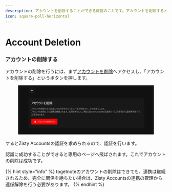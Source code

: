 ```yaml
---
description: アカウントを削除することができる機能のことです。アカウントを削除するとノートやセッションは即座に削除され、アカウント情報なども削除されます。
icon: square-poll-horizontal
---
```


# Account Deletion

### アカウントの削除する

アカウントの削除を行うには、まず[アカウントを削除](https://tn.piennu777.jp/settings/deletion/)へアクセスし、「アカウントを削除する」というボタンを押します。

<figure><img src="../../.gitbook/assets/screenshot.1728227104.jpg" alt=""><figcaption></figcaption></figure>

するとZisty Accountsの認証を求められるので、認証を行います。

認識に成功することができると専用のページへ飛ばされます。これでアカウントの削除は成功です。

{% hint style="info" %}
togetnoteのアカウントの削除はできても、連携は継続されるため、完全に関係を絶ちたい場合は、Zisty Accountsの連携の管理から連係解除を行う必要があります。
{% endhint %}

